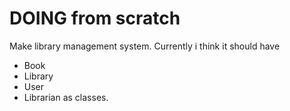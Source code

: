 # DOING from scratch
Make library management system. Currently i think it should have
- Book
- Library
- User
- Librarian
as classes.